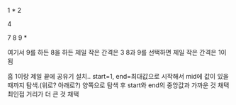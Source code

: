 1 \*
2

4

7
8
9 \*

여기서 9를 하든 8을 하든 제일 작은 간격은 3
8과 9를 선택하면 제일 작은 간격은 1이됨

흠
1이랑 제일 끝에 공유기 설치.. start=1, end=최대값으로 시작해서 mid에 값이 있을 때까지 탐색.(위로? 아래로?)
양쪽으로 탐색 후 start와 end의 중앙값과 가까운 것 채택 최인접 거리가 더 큰 것 채택
